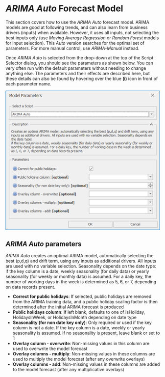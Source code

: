 
# *ARIMA Auto* Forecast Model

This section covers how to use the *ARIMA Auto* forecast model. ARIMA models are good at following trends, and can also learn from business drivers (inputs) when available. However, it uses all inputs, not selecting the best inputs only (use *Moving Average Regression* or *Random Forest* models for input selection). This *Auto* version searches for the optimal set of parameters. For more manual control, use *ARIMA-Manual* instead.

Once *ARIMA Auto* is selected from the drop-down at the top of the Script Selector dialog, you should see the parameters as shown below. You can very often run with the default parameters without needing to change anything else. The parameters and their effects are described here, but these details can also be found by hovering over the blue **(i)** icon in front of each parameter name.

![ARIMA Auto](imgs/Model_ARIMAAuto.png) 

## *ARIMA Auto* parameters

*ARIMA Auto* creates an optimal ARIMA model, automatically selecting the best (p,d,q) and drift term, using any inputs as additional drivers. All inputs are used with no variable selection. Seasonality depends on the date type:
if the key column is a date, weekly seasonality (for daily data) or yearly seasonality (for weekly or monthly data) is assumed. For a daily key, the number of working days in the week is determined as 5, 6, or 7, depending on data records present.


- **Correct for public holidays**: If selected, public holidays are removed from the ARIMA training data, 
and a public holiday scaling factor is then determined 
after the initial ARIMA forecast is produced
- **Public holidays column**: If left blank, defaults to one of IsHoliday, HolidaysInWeek, or HolidaysInMonth depending on date type
- **Seasonality (for non date key only)**: Only required or used if the key column is not a date. If the key column is a date, weekly or yearly seasonality is assumed. If no seasonality is present, leave blank or set to 1
- **Overlay column - overwrite**: Non-missing values in this column are used to overwrite the model forecast
- **Overlay columns - multiply**: Non-missing values in these columns are used to multiply the model forecast (after any overwrite overlays)
- **Overlay columns - add**: Non-missing values in these columns are added to the model forecast (after any multiplicative overlays)


